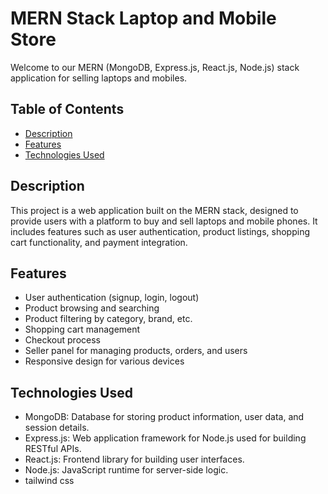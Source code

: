 # MERN Stack Laptop and Mobile Store

Welcome to our MERN (MongoDB, Express.js, React.js, Node.js) stack application for selling laptops and mobiles.

## Table of Contents

- [Description](#description)
- [Features](#features)
- [Technologies Used](#technologies-used)


## Description

This project is a web application built on the MERN stack, designed to provide users with a platform to buy and sell laptops and mobile phones. It includes features such as user authentication, product listings, shopping cart functionality, and payment integration.

## Features

- User authentication (signup, login, logout)
- Product browsing and searching
- Product filtering by category, brand, etc.
- Shopping cart management
- Checkout process
- Seller panel for managing products, orders, and users 
- Responsive design for various devices

## Technologies Used

- MongoDB: Database for storing product information, user data, and session details.
- Express.js: Web application framework for Node.js used for building RESTful APIs.
- React.js: Frontend library for building user interfaces.
- Node.js: JavaScript runtime for server-side logic.
- tailwind css


